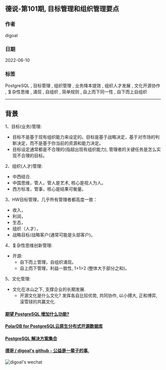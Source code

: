 ## 德说-第101期, 目标管理和组织管理要点       
    
### 作者    
digoal    
    
### 日期    
2022-06-10    
    
### 标签    
PostgreSQL , 目标管理 , 组织管理 , 业务降本提效 , 组织人才发展 , 文化开源协作 , 复杂性思维 , 涌现 , 自组织 , 简单规则 , 自上而下同一性 , 自下而上自组织     
    
----    
    
## 背景    
  
1、目标(业务)管理:  
- 目标不是基于现有组织能力来设定的。目标是基于战略决定，基于对市场的判断决定，而不是基于你当前的资源和能力决定。    
- 目标设定通常都是不合理的(指超出现有组织能力), 管理者的关键任务是怎么实现不合理的目标。    
    
2、组织(人才)管理:   
- 中西结合.     
- 中国思维，管人，管人是艺术, 核心是视人为人。    
- 西方标准，管事，核心是结果可衡量。    
    
3、HW目标管理，几乎所有管理者都高度一致：  
- 收入，  
- 利润，  
- 生态，  
- 组织（人才），  
- 战略目标/战略客户(通常可能是头部客户)。    
    
4、复杂性思维创新管理:    
- 开源:   
    - 自下而上管理，自组织涌现。    
    - 自上而下管理，利益一致性, 1+1>2 (整体大于部分之和)。    
  
5、文化管理:   
- 文化在冰山之下, 支撑企业的长期发展.   
    - 开源文化是什么文化? 发挥各自比较优势, 共同协作, 以小搏大, 正和博弈, 滚雪球的共赢文化.  
   
  
#### [期望 PostgreSQL 增加什么功能?](https://github.com/digoal/blog/issues/76 "269ac3d1c492e938c0191101c7238216")
  
  
#### [PolarDB for PostgreSQL云原生分布式开源数据库](https://github.com/ApsaraDB/PolarDB-for-PostgreSQL "57258f76c37864c6e6d23383d05714ea")
  
  
#### [PostgreSQL 解决方案集合](https://yq.aliyun.com/topic/118 "40cff096e9ed7122c512b35d8561d9c8")
  
  
#### [德哥 / digoal's github - 公益是一辈子的事.](https://github.com/digoal/blog/blob/master/README.md "22709685feb7cab07d30f30387f0a9ae")
  
  
![digoal's wechat](../pic/digoal_weixin.jpg "f7ad92eeba24523fd47a6e1a0e691b59")
  
